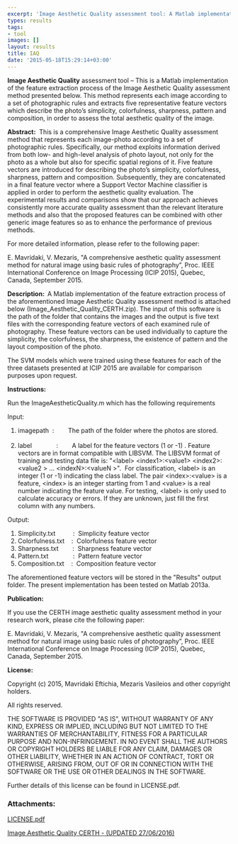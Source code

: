 ```yaml
---
excerpt: 'Image Aesthetic Quality assessment tool: A Matlab implementation of the feature extraction process of the Image Aesthetic Quality assessment method'
types: results
tags:
- tool
images: []
layout: results
title: IAQ
date: '2015-05-18T15:29:14+03:00'
---
```

<p><strong>Image Aesthetic Quality</strong> assessment<strong> </strong>tool – This is a Matlab implementation of the feature extraction process of the Image Aesthetic Quality assessment method presented below. This method represents each image according to a set of photographic rules and extracts five representative feature vectors which describe the photo’s simplicity, colorfulness, sharpness, pattern and composition, in order to assess the total aesthetic quality of the image.&nbsp;</p>
<p><strong>Abstract:</strong> &nbsp;This is a comprehensive Image Aesthetic Quality assessment method that represents each image-photo according to a set of photographic rules. Specifically, our method exploits information derived from both low- and high-level analysis of photo layout, not only for the photo as a whole but also for specific spatial regions of it. Five feature vectors are introduced for describing the photo’s simplicity, colorfulness, sharpness, pattern and composition. Subsequently, they are concatenated in a final feature vector where a Support Vector Machine classifier is applied in order to perform the aesthetic quality evaluation. The experimental results and comparisons show that our approach achieves consistently more accurate quality assessment than the relevant literature methods and also that the proposed features can be combined with other generic image features so as to enhance the performance of previous methods.</p>
<p>For more detailed information, please refer to the following paper:</p>
<p>E. Mavridaki, V. Mezaris, "A comprehensive aesthetic quality assessment method for natural image using basic rules of photography”, Proc. IEEE International Conference on Image Processing (ICIP 2015), Quebec, Canada, September 2015.</p>
<p><strong>Description: &nbsp;</strong>A Matlab implementation of the feature extraction process of the aforementioned Image Aesthetic Quality assessment method is attached below (Image_Aesthetic_Quality_CERTH.zip). The input of this software is the path of the folder that contains the images and the output is five text files with the corresponding feature vectors of each examined rule of photography. These feature vectors can be used individually to capture the simplicity, the colorfulness, the sharpness, the existence of pattern and the layout composition of the photo.&nbsp;</p>
<p>The SVM models which were trained using these features for each of the three datasets presented at ICIP 2015 are available for comparison purposes upon request.&nbsp;</p>
<p><strong>Instructions: </strong></p>
<p>Run the ImageAestheticQuality.m which has the following requirements</p>
<p>Input:</p>
<ol>
	<li>imagepath &nbsp;: &nbsp; &nbsp; &nbsp; &nbsp;The path of the folder where the photos are stored. &nbsp;&nbsp;&nbsp;&nbsp;&nbsp;&nbsp;&nbsp;&nbsp;&nbsp;&nbsp;&nbsp;&nbsp;&nbsp;&nbsp;&nbsp;&nbsp;&nbsp;&nbsp;&nbsp;&nbsp;&nbsp;&nbsp;&nbsp;&nbsp;&nbsp;&nbsp;&nbsp;&nbsp;&nbsp;&nbsp;&nbsp;&nbsp;&nbsp;&nbsp;&nbsp;&nbsp;&nbsp;</li>
	<li>label &nbsp; &nbsp; &nbsp; &nbsp; &nbsp; &nbsp; &nbsp;: &nbsp; &nbsp; &nbsp; &nbsp;A&nbsp;label for&nbsp;the&nbsp;feature vectors (1 or -1)&nbsp;. Feature vectors are in format&nbsp;compatible with LIBSVM.&nbsp;The LIBSVM format of training and testing data file is: "&lt;label&gt; &lt;index1&gt;:&lt;value1&gt; &lt;index2&gt;:&lt;value2 &gt; ...&nbsp;&lt;indexN&gt;:&lt;valueN&nbsp;&gt;". &nbsp;For classification, &lt;label&gt; is an integer (1 or -1) indicating the class label. The pair &lt;index&gt;:&lt;value&gt; is a feature, &lt;index&gt; is an integer starting from 1 and &lt;value&gt; is a real number indicating the feature value. For testing, &lt;label&gt; is only used to calculate accuracy or errors. If they are unknown, just fill the first column with any numbers.</li>
</ol>
<p>Output:</p>
<ol>
	<li>Simplicity.txt &nbsp; &nbsp; &nbsp; &nbsp; &nbsp;:&nbsp; Simplicity feature vector</li>
	<li>Colorfulness.txt&nbsp;&nbsp;&nbsp;&nbsp;:&nbsp; Colorfulness feature vector</li>
	<li>Sharpness.txt&nbsp;&nbsp;&nbsp;&nbsp;&nbsp;&nbsp;&nbsp;&nbsp;:&nbsp; Sharpness feature vector</li>
	<li>Pattern.txt &nbsp; &nbsp; &nbsp; &nbsp; &nbsp; &nbsp; &nbsp;:&nbsp; Pattern feature vector</li>
	<li>Composition.txt &nbsp; &nbsp;:&nbsp; Composition feature vector</li>
</ol>
<p>The aforementioned feature vectors will be stored in the "Results" output folder.&nbsp;The present implementation has been tested on Matlab 2013a.</p>
<p><strong>Publication: </strong></p>
<p>If you use the CERTH image aesthetic quality assessment method in your research work, please cite the following paper:</p>
<p>E. Mavridaki, V. Mezaris, "A comprehensive aesthetic quality assessment method for natural image using basic rules of photography”, Proc. IEEE International Conference on Image Processing (ICIP 2015), Quebec, Canada, September 2015.</p>
<p><strong>License:</strong></p>
<p>Copyright (c) 2015, Mavridaki Eftichia, Mezaris Vasileios and other copyright holders.</p>
<p>All rights reserved.</p>
<p>THE SOFTWARE IS PROVIDED "AS IS", WITHOUT WARRANTY OF ANY KIND, EXPRESS OR IMPLIED, INCLUDING BUT NOT LIMITED TO THE WARRANTIES OF MERCHANTABILITY, FITNESS FOR A PARTICULAR PURPOSE AND NON-INFRINGEMENT. IN NO EVENT SHALL THE AUTHORS OR COPYRIGHT HOLDERS BE LIABLE FOR ANY CLAIM, DAMAGES OR OTHER LIABILITY, WHETHER IN AN ACTION OF CONTRACT, TORT OR OTHERWISE, ARISING FROM, OUT OF OR IN CONNECTION WITH THE SOFTWARE OR THE USE OR OTHER DEALINGS IN THE SOFTWARE.</p>
<p>Further details of this license can be found in LICENSE.pdf.</p>

### Attachments:
[LICENSE.pdf](/files/LICENSE.pdf)

[Image Aesthetic Quality CERTH - (UPDATED 27/06/2016)](/files/Image_Aesthetic_Quality_CERTH_0.zip)
